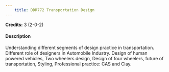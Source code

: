 ```yaml
---
    title: DDR772 Transportation Design
---
```

**Credits:** 3 (2-0-2)



#### Description 
Understanding different segments of design practice in transportation. Different role of designers in Automobile Industry. Design of human powered vehicles, Two wheelers design, Design of four wheelers, future of transportation, Styling, Professional practice: CAS and Clay.